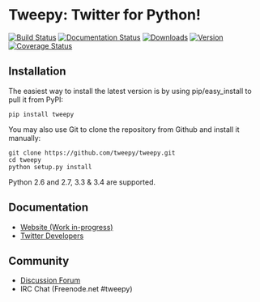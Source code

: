 Tweepy: Twitter for Python!
======
[![Build Status](http://img.shields.io/travis/tweepy/tweepy/master.svg?style=flat)](https://travis-ci.org/tweepy/tweepy)
[![Documentation Status](http://img.shields.io/badge/docs-v3.1.0-brightgreen.svg?style=flat)](http://docs.tweepy.org)
[![Downloads](http://img.shields.io/pypi/dm/tweepy.svg?style=flat)](https://crate.io/packages/tweepy) [![Version](http://img.shields.io/pypi/v/tweepy.svg?style=flat)](https://crate.io/packages/tweepy)
[![Coverage Status](https://img.shields.io/coveralls/tweepy/tweepy/master.svg?style=flat)](https://coveralls.io/r/tweepy/tweepy?branch=master)

Installation
------------
The easiest way to install the latest version
is by using pip/easy_install to pull it from PyPI:

    pip install tweepy

You may also use Git to clone the repository from
Github and install it manually:

    git clone https://github.com/tweepy/tweepy.git
    cd tweepy
    python setup.py install

Python 2.6 and 2.7, 3.3 & 3.4 are supported.

Documentation
-------------
  - [Website (Work in-progress)](http://tweepy.github.com/)
  - [Twitter Developers](http://dev.twitter.com/)

Community
---------
  - [Discussion Forum](http://discuss.tweepy.org)
  - IRC Chat (Freenode.net #tweepy)
